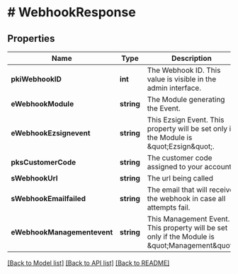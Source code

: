 # # WebhookResponse

## Properties

Name | Type | Description | Notes
------------ | ------------- | ------------- | -------------
**pkiWebhookID** | **int** | The Webhook ID. This value is visible in the admin interface. |
**eWebhookModule** | **string** | The Module generating the Event. |
**eWebhookEzsignevent** | **string** | This Ezsign Event. This property will be set only if the Module is \&quot;Ezsign\&quot;. | [optional]
**pksCustomerCode** | **string** | The customer code assigned to your account |
**sWebhookUrl** | **string** | The url being called |
**sWebhookEmailfailed** | **string** | The email that will receive the webhook in case all attempts fail. |
**eWebhookManagementevent** | **string** | This Management Event. This property will be set only if the Module is \&quot;Management\&quot;. | [optional]

[[Back to Model list]](../../README.md#models) [[Back to API list]](../../README.md#endpoints) [[Back to README]](../../README.md)
